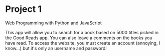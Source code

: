 # Project 1

Web Programming with Python and JavaScript

This app will allow you to search for a book based on 5000 titles picked in the Good Reads app.
You can also leave a comments on the books you have read.
To access the website, you must create an account (annoying, I know...) but it's only an username and password!
